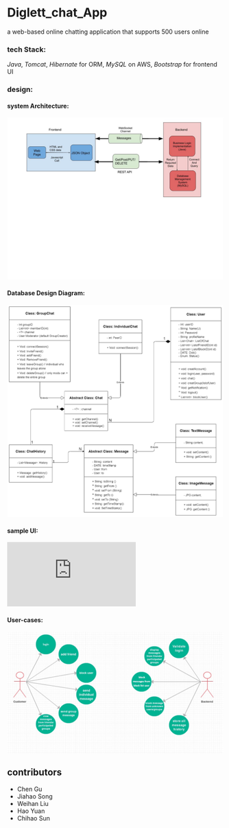 # Diglett_chat_App
a web-based online chatting application that supports 500 users online

### tech Stack:
*Java*, *Tomcat*, *Hibernate* for ORM, *MySQL* on AWS, *Bootstrap* for frontend UI


### design:

#### system Architecture:
![alt text](https://github.com/damonchen6886/Diglett_chat_App/blob/master/Documnets/system%20architecture.jpeg?raw=true)

#### Database Design Diagram:
![alt text](https://github.com/damonchen6886/Diglett_chat_App/blob/master/Documnets/UML.png?raw=true)


#### sample UI:
![alt text](https://github.com/damonchen6886/Diglett_chat_App/blob/master/Documnets/usecases.pdf?raw=true)

#### User-cases:
![alt text](https://github.com/damonchen6886/Diglett_chat_App/blob/master/Documnets/UML(user-case).jpeg?raw=true)





## contributors
- Chen Gu
- Jiahao Song
- Weihan Liu
- Hao Yuan
- Chihao Sun


